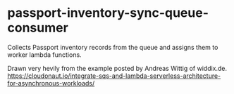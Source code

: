 # passport-inventory-sync-queue-consumer
Collects Passport inventory records from the queue and assigns them to worker lambda functions.

Drawn very hevily from the example posted by Andreas Wittig of widdix.de. 
https://cloudonaut.io/integrate-sqs-and-lambda-serverless-architecture-for-asynchronous-workloads/

